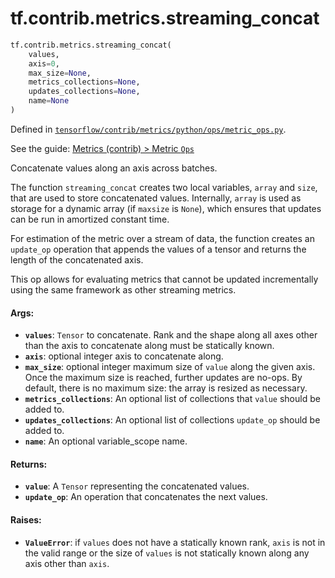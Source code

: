<div itemscope itemtype="http://developers.google.com/ReferenceObject">
<meta itemprop="name" content="tf.contrib.metrics.streaming_concat" />
</div>

# tf.contrib.metrics.streaming_concat

``` python
tf.contrib.metrics.streaming_concat(
    values,
    axis=0,
    max_size=None,
    metrics_collections=None,
    updates_collections=None,
    name=None
)
```



Defined in [`tensorflow/contrib/metrics/python/ops/metric_ops.py`](https://www.tensorflow.org/code/tensorflow/contrib/metrics/python/ops/metric_ops.py).

See the guide: [Metrics (contrib) > Metric `Ops`](../../../../../api_guides/python/contrib.metrics.md#Metric_Ops_)

Concatenate values along an axis across batches.

The function `streaming_concat` creates two local variables, `array` and
`size`, that are used to store concatenated values. Internally, `array` is
used as storage for a dynamic array (if `maxsize` is `None`), which ensures
that updates can be run in amortized constant time.

For estimation of the metric over a stream of data, the function creates an
`update_op` operation that appends the values of a tensor and returns the
length of the concatenated axis.

This op allows for evaluating metrics that cannot be updated incrementally
using the same framework as other streaming metrics.

#### Args:

* <b>`values`</b>: `Tensor` to concatenate. Rank and the shape along all axes other
    than the axis to concatenate along must be statically known.
* <b>`axis`</b>: optional integer axis to concatenate along.
* <b>`max_size`</b>: optional integer maximum size of `value` along the given axis.
    Once the maximum size is reached, further updates are no-ops. By default,
    there is no maximum size: the array is resized as necessary.
* <b>`metrics_collections`</b>: An optional list of collections that `value`
    should be added to.
* <b>`updates_collections`</b>: An optional list of collections `update_op` should be
    added to.
* <b>`name`</b>: An optional variable_scope name.


#### Returns:

* <b>`value`</b>: A `Tensor` representing the concatenated values.
* <b>`update_op`</b>: An operation that concatenates the next values.


#### Raises:

* <b>`ValueError`</b>: if `values` does not have a statically known rank, `axis` is
    not in the valid range or the size of `values` is not statically known
    along any axis other than `axis`.